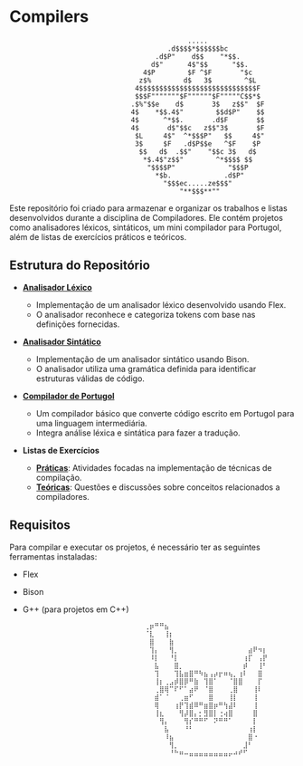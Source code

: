 # Compilers
                                                .....
                                           .d$$$$*$$$$$$bc
                                        .d$P"    d$$    "*$$.
                                       d$"      4$"$$      "$$.
                                     4$P        $F ^$F       "$c
                                    z$%        d$   3$        ^$L
                                   4$$$$$$$$$$$$$$$$$$$$$$$$$$$$$F
                                   $$$F"""""""$F""""""$F"""""C$$*$
                                  .$%"$$e    d$       3$   z$$"  $F
                                  4$    *$$.4$"        $$d$P"    $$
                                  4$      ^*$$.       .d$F       $$
                                  4$       d$"$$c   z$$"3$       $F
                                   $L     4$"  ^*$$$P"   $$     4$"
                                   3$     $F   .d$P$$e   ^$F    $P
                                    $$   d$  .$$"    "$$c 3$   d$
                                     *$.4$"z$$"        ^*$$$$ $$
                                      "$$$$P"             "$$$P
                                        *$b.             .d$P"
                                          "$$$ec.....ze$$$"
                                              "**$$$**""                        

Este repositório foi criado para armazenar e organizar os trabalhos e listas desenvolvidos durante a disciplina de Compiladores. Ele contém projetos como analisadores léxicos, sintáticos, um mini compilador para Portugol, além de listas de exercícios práticos e teóricos.

## Estrutura do Repositório

- **[Analisador Léxico](./Lexico/)**
  - Implementação de um analisador léxico desenvolvido usando Flex.
  - O analisador reconhece e categoriza tokens com base nas definições fornecidas.

- **[Analisador Sintático](./Sintatico/)**
  - Implementação de um analisador sintático usando Bison.
  - O analisador utiliza uma gramática definida para identificar estruturas válidas de código.

- **[Compilador de Portugol](./Portugol/)**
  - Um compilador básico que converte código escrito em Portugol para uma linguagem intermediária.
  - Integra análise léxica e sintática para fazer a tradução.

- **Listas de Exercícios**
  - **[Práticas](./Prático/)**: Atividades focadas na implementação de técnicas de compilação.
  - **[Teóricas](./Teórico/)**: Questões e discussões sobre conceitos relacionados a compiladores.

## Requisitos

Para compilar e executar os projetos, é necessário ter as seguintes ferramentas instaladas:

- Flex
- Bison
- G++ (para projetos em C++)


                                    ⢀⡶⠛⠛⣦⠀⠀⠀⠀⠀⠀⠀⠀⠀⠀⠀⠀⠀⠀⠀⠀⠀⠀⠀⠀
                                    ⠈⣇⠀⠀⢸⡆⠀⠀⠀⠀⠀⠀⠀⠀⠀⠀⠀⠀⠀⠀⠀⠀⠀⠀⠀
                                    ⠀⣿⠀⠀⠀⣷⠀⠀⠀⠀⠀⠀⠀⠀⠀⠀⠀⠀⠀⠀⠀⠀⠀⠀⠀
                                    ⠀⢹⡄⠀⠀⢻⡀⠀⠀⠀⠀⠀⠀⠀⠀⠀⠀⠀⠀⠀⠀⣴⠟⠲⡆
                                    ⠀⠸⡇⠀⠀⠘⡇⠀⠀⠀⠀⠀⠀⠀⠀⠀⠀⠀⠀⠀⢰⡏⠀⢠⡟
                                    ⠀⠀⣧⠀⠀⠀⣿⡀⠀⠀⠀⠀⠀⠀⠀⠀⠀⠀⠀⠀⡾⠀⠀⢸⠃
                                    ⠀⠀⢹⠀⠀⠀⢹⣧⣶⣿⠛⠳⣦⢠⡴⡖⠶⢦⡀⢰⠇⠀⠀⣿⠀
                                    ⠀⠀⢸⡆⢀⣠⡾⣿⡿⠛⣷⠀⢹⣿⠁⠀⠀⠈⣿⣿⠀⠀⠀⡏⠀
                                    ⠀⠀⢀⣿⢿⠉⠏⠋⠁⣴⠟⠀⠈⣿⠀⠀⠀⢀⣿⠀⠀⠀⢸⠇⠀
                                    ⠀⠀⣾⠁⠈⠀⠀⢀⣶⠋⠀⠀⠀⣿⠀⠀⠀⢸⡇⠀⠀⠀⢸⠀⠀
                                    ⠀⠀⢿⠀⠀⠀⢰⡟⢹⣾⠿⠛⣶⣿⡶⠛⢳⣼⠇⠀⠀⠀⢸⠀⠀
                                    ⠀⠀⢸⣆⠀⠀⠀⢻⡼⣿⡄⡂⣻⣿⡇⢐⢴⣿⠀⠀⠀⠀⣿⠀⠀
                                    ⠀⠀⠀⢻⡄⠀⠀⠀⢻⡎⠛⠛⠋⠀⠝⠛⠛⠁⠀⠀⠀⠀⡇⠀⠀
                                    ⠀⠀⠀⠀⣧⠀⠀⠀⠘⠃⠀⠀⠀⠀⠀⠀⠀⠀⠀⠀⠀⢰⡇⠀⠀
                                    ⠀⠀⠀⠀⠸⣦⠀⠀⠀⠀⠀⠀⠀⠀⠀⠀⠀⠀⠀⠀⠀⣿⠐⠀⠀
                                    ⠀⠀⠀⠀⠀⢻⡀⠀⠀⠀⠀⠀⠀⠀⠀⠀⠀⠀⠀⠀⣸⠃⠀⠀⠀
                                    ⠀⠀⠀⠀⠀⠘⠓⠶⠤⣤⣤⣤⣤⣤⣤⣤⣤⡤⠴⠞⠋⠀⠀⠀⠀